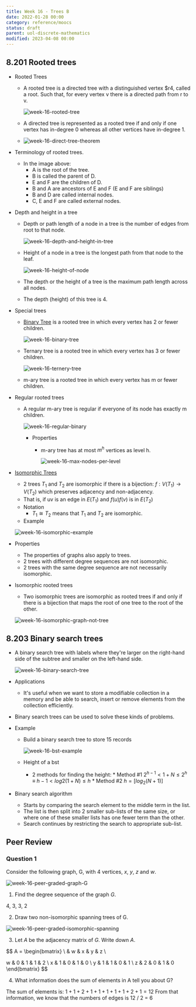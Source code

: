 ```yaml
---
title: Week 16 - Trees B
date: 2022-01-28 00:00
category: reference/moocs
status: draft
parent: uol-discrete-mathematics
modified: 2023-04-08 00:00
---
```


## 8.201 Rooted trees

* Rooted Trees
    * A rooted tree is a directed tree with a distinguished vertex $r4, called a root. Such that, for every vertex v there is a directed path from r to v.

        ![week-16-rooted-tree](../../../../_media/week-16-rooted-tree.png)

    * A directed tree is represented as a rooted tree if and only if one vertex has in-degree 0 whereas all other vertices have in-degree 1.
    * ![week-16-direct-tree-theorem](../../../../_media/week-16-direct-tree-theorem.png)
* Terminology of rooted trees.
    * In the image above:
        * A is the root of the tree.
        * B is called the parent of D.
        * E and F are the children of D.
        * B and A are ancestors of E and F (E and F are siblings)
        * B and D are called internal nodes.
        * C, E and F are called external nodes.
* Depth and height in a tree
    * Depth or path length of a node in a tree is the number of edges from root to that node.

      ![week-16-depth-and-height-in-tree](../../../../_media/week-16-depth-and-height-in-tree.png)

    * Height of a node in a tree is the longest path from that node to the leaf.

      ![week-16-height-of-node](../../../../_media/week-16-height-of-node.png)

    * The depth or the height of a tree is the maximum path length across all nodes.
    * The depth (height) of this tree is 4.
* Special trees
    * [Binary Tree](../../../../permanent/binary-tree.md) is a rooted tree in which every vertex has 2 or fewer children.

        ![week-16-binary-tree](../../../../_media/week-16-binary-tree.png)

    * Ternary tree is a rooted tree in which every vertex has 3 or fewer children.

      ![week-16-ternery-tree](../../../../_media/week-16-ternery-tree.png)

    * m-ary tree is a rooted tree in which every vertex has m or fewer children.
* Regular rooted trees
    * A regular m-ary tree is regular if everyone of its node has exactly m children.

      ![week-16-regular-binary](../../../../_media/week-16-regular-binary.png)

      * Properties
          * m-ary tree has at most $m^h$ vertices as level h.

            ![week-16-max-nodes-per-level](../../../../_media/week-16-max-nodes-per-level.png)

* [Isomorphic Trees](permanent/isomorphic-trees.md)
    * 2 trees $T_1$ and $T_2$ are isomorphic if there is a bijection: $f: V(T_1) \rightarrow V(T_2)$ which preserves adjacency and non-adjacency.
    * That is, if uv is an edge in $E(T_1)$ and $f(u)f(v)$ is in $E(T_2)$
    * Notation
        * $T_1 \cong T_2$ means that $T_1$ and $T_2$ are isomorphic.
    * Example

    ![week-16-isomorphic-example](../../../../_media/week-16-isomorphic-example.png)

* Properties
    * The properties of graphs also apply to trees.
    * 2 trees with different degree sequences are not isomorphic.
    * 2 trees with the same degree sequence are not necessarily isomorphic.
* Isomorphic rooted trees
    * Two isomorphic trees are isomorphic as rooted trees if and only if there is a bijection that maps the root of one tree to the root of the other.

    ![week-16-isomorphic-graph-not-tree](../../../../_media/week-16-isomorphic-graph-not-tree.png)

## 8.203 Binary search trees

* A binary search tree with labels where they're larger on the right-hand side of the subtree and smaller on the left-hand side.

  ![week-16-binary-search-tree](../../../../_media/week-16-binary-search-tree.png)

* Applications
    * It's useful when we want to store a modifiable collection in a memory and be able to search, insert or remove elements from the collection efficiently.
* Binary search trees can be used to solve these kinds of problems.
* Example
    * Build a binary search tree to store 15 records

      ![week-16-bst-example](../../../../_media/week-16-bst-example.png)

  * Height of a bst
      * 2 methods for finding the height:
              * Method #1
                  $2^{h-1} < 1 + N \leq 2^h$
                  $\equiv$
                  $h-1 < log2(1 + N) \leq h$
              * Method #2
                  $h = [log_2 (N + 1)]$
 * Binary search algorithm
     * Starts by comparing the search element to the middle term in the list.
     * The list is then split into 2 smaller sub-lists of the same size, or where one of these smaller lists has one fewer term than the other.
     * Search continues by restricting the search to appropriate sub-list.

## Peer Review

### Question 1

Consider the following graph, G, with 4 vertices, $x$, $y$, $z$ and $w$.

![week-16-peer-graded-graph-G](../../../../_media/week-16-peer-graded-graph-G.png)

1. Find the degree sequence of the graph $G$.

4, 3, 3, 2

2. Draw two non-isomorphic spanning trees of G.

![week-16-peer-graded-isomorphic-spanning](../../../../_media/week-16-peer-graded-isomorphic-spanning.png)

3. Let $A$ be the adjacency matrix of $G$. Write down $A$.

$$
A = \begin{bmatrix}
\ & w & x & y & z \\

w & 0 & 1 & 1 & 2 \\
x & 1 & 0 & 1 & 0 \\
y & 1 & 1 & 0 & 1 \\
z & 2 & 0 & 1 & 0 
\end{bmatrix}
$$

4. What information does the sum of elements in A tell you about G?

The sum of elements is: $1 + 1 + 2 + 1 + 1 + 1 + 1 + 1 + 2 + 1 = 12$
From that information, we know that the numbers of edges is 12 / 2 = 6
